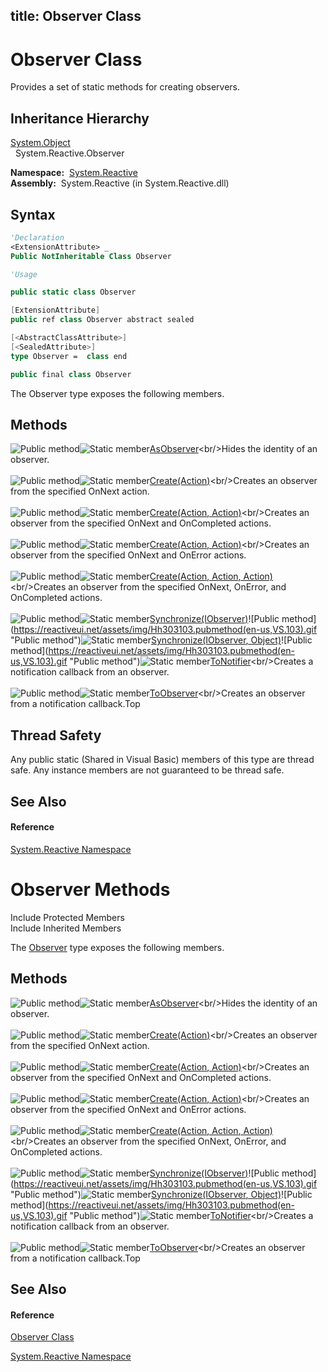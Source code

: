 title: Observer Class
---
# Observer Class

Provides a set of static methods for creating observers.

## Inheritance Hierarchy

[System.Object](https://msdn.microsoft.com/en-us/library/e5kfa45b)  
  System.Reactive.Observer

**Namespace:**  [System.Reactive](System.Reactive/System.Reactive)  
**Assembly:**  System.Reactive (in System.Reactive.dll)

## Syntax

```vb
'Declaration
<ExtensionAttribute> _
Public NotInheritable Class Observer
```

```vb
'Usage
```

```csharp
public static class Observer
```

```c++
[ExtensionAttribute]
public ref class Observer abstract sealed
```

```fsharp
[<AbstractClassAttribute>]
[<SealedAttribute>]
type Observer =  class end
```

```javascript
public final class Observer
```

The Observer type exposes the following members.

## Methods

![Public method](https://reactiveui.net/assets/img/Hh303103.pubmethod(en-us,VS.103).gif "Public method")![Static member](https://reactiveui.net/assets/img/Hh244319.static(en-us,VS.103).gif "Static member")[AsObserver<T>](https://msdn.microsoft.com/en-us/library/m:system.reactive.observer.asobserver%60%601(system.iobserver%7b%60%600%7d)(v=VS.103))<br/>Hides the identity of an observer.<br/><br/>![Public method](https://reactiveui.net/assets/img/Hh303103.pubmethod(en-us,VS.103).gif "Public method")![Static member](https://reactiveui.net/assets/img/Hh244319.static(en-us,VS.103).gif "Static member")[Create<T>(Action<T>)](https://msdn.microsoft.com/en-us/library/m:system.reactive.observer.create%60%601(system.action%7b%60%600%7d)(v=VS.103))<br/>Creates an observer from the specified OnNext action.<br/><br/>![Public method](https://reactiveui.net/assets/img/Hh303103.pubmethod(en-us,VS.103).gif "Public method")![Static member](https://reactiveui.net/assets/img/Hh244319.static(en-us,VS.103).gif "Static member")[Create<T>(Action<T>, Action)](https://msdn.microsoft.com/en-us/library/m:system.reactive.observer.create%60%601(system.action%7b%60%600%7d%2csystem.action)(v=VS.103))<br/>Creates an observer from the specified OnNext and OnCompleted actions.<br/><br/>![Public method](https://reactiveui.net/assets/img/Hh303103.pubmethod(en-us,VS.103).gif "Public method")![Static member](https://reactiveui.net/assets/img/Hh244319.static(en-us,VS.103).gif "Static member")[Create<T>(Action<T>, Action<Exception>)](https://msdn.microsoft.com/en-us/library/m:system.reactive.observer.create%60%601(system.action%7b%60%600%7d%2csystem.action%7bsystem.exception%7d)(v=VS.103))<br/>Creates an observer from the specified OnNext and OnError actions.<br/><br/>![Public method](https://reactiveui.net/assets/img/Hh303103.pubmethod(en-us,VS.103).gif "Public method")![Static member](https://reactiveui.net/assets/img/Hh244319.static(en-us,VS.103).gif "Static member")[Create<T>(Action<T>, Action<Exception>, Action)](https://msdn.microsoft.com/en-us/library/m:system.reactive.observer.create%60%601(system.action%7b%60%600%7d%2csystem.action%7bsystem.exception%7d%2csystem.action)(v=VS.103))<br/>Creates an observer from the specified OnNext, OnError, and OnCompleted actions.<br/><br/>![Public method](https://reactiveui.net/assets/img/Hh303103.pubmethod(en-us,VS.103).gif "Public method")![Static member](https://reactiveui.net/assets/img/Hh244319.static(en-us,VS.103).gif "Static member")[Synchronize<T>(IObserver<T>)](https://msdn.microsoft.com/en-us/library/m:system.reactive.observer.synchronize%60%601(system.iobserver%7b%60%600%7d)(v=VS.103))![Public method](https://reactiveui.net/assets/img/Hh303103.pubmethod(en-us,VS.103).gif "Public method")![Static member](https://reactiveui.net/assets/img/Hh244319.static(en-us,VS.103).gif "Static member")[Synchronize<T>(IObserver<T>, Object)](https://msdn.microsoft.com/en-us/library/m:system.reactive.observer.synchronize%60%601(system.iobserver%7b%60%600%7d%2csystem.object)(v=VS.103))![Public method](https://reactiveui.net/assets/img/Hh303103.pubmethod(en-us,VS.103).gif "Public method")![Static member](https://reactiveui.net/assets/img/Hh244319.static(en-us,VS.103).gif "Static member")[ToNotifier<T>](https://msdn.microsoft.com/en-us/library/m:system.reactive.observer.tonotifier%60%601(system.iobserver%7b%60%600%7d)(v=VS.103))<br/>Creates a notification callback from an observer.<br/><br/>![Public method](https://reactiveui.net/assets/img/Hh303103.pubmethod(en-us,VS.103).gif "Public method")![Static member](https://reactiveui.net/assets/img/Hh244319.static(en-us,VS.103).gif "Static member")[ToObserver<T>](https://msdn.microsoft.com/en-us/library/m:system.reactive.observer.toobserver%60%601(system.action%7bsystem.reactive.notification%7b%60%600%7d%7d)(v=VS.103))<br/>Creates an observer from a notification callback.Top

## Thread Safety

Any public static (Shared in Visual Basic) members of this type are thread safe. Any instance members are not guaranteed to be thread safe.

## See Also

#### Reference

[System.Reactive Namespace](System.Reactive/System.Reactive)








# Observer Methods

Include Protected Members  
Include Inherited Members

The [Observer](Observer/Observer) type exposes the following members.

## Methods

![Public method](https://reactiveui.net/assets/img/Hh303103.pubmethod(en-us,VS.103).gif "Public method")![Static member](https://reactiveui.net/assets/img/Hh244319.static(en-us,VS.103).gif "Static member")[AsObserver<T>](https://msdn.microsoft.com/en-us/library/m:system.reactive.observer.asobserver%60%601(system.iobserver%7b%60%600%7d)(v=VS.103))<br/>Hides the identity of an observer.<br/><br/>![Public method](https://reactiveui.net/assets/img/Hh303103.pubmethod(en-us,VS.103).gif "Public method")![Static member](https://reactiveui.net/assets/img/Hh244319.static(en-us,VS.103).gif "Static member")[Create<T>(Action<T>)](https://msdn.microsoft.com/en-us/library/m:system.reactive.observer.create%60%601(system.action%7b%60%600%7d)(v=VS.103))<br/>Creates an observer from the specified OnNext action.<br/><br/>![Public method](https://reactiveui.net/assets/img/Hh303103.pubmethod(en-us,VS.103).gif "Public method")![Static member](https://reactiveui.net/assets/img/Hh244319.static(en-us,VS.103).gif "Static member")[Create<T>(Action<T>, Action)](https://msdn.microsoft.com/en-us/library/m:system.reactive.observer.create%60%601(system.action%7b%60%600%7d%2csystem.action)(v=VS.103))<br/>Creates an observer from the specified OnNext and OnCompleted actions.<br/><br/>![Public method](https://reactiveui.net/assets/img/Hh303103.pubmethod(en-us,VS.103).gif "Public method")![Static member](https://reactiveui.net/assets/img/Hh244319.static(en-us,VS.103).gif "Static member")[Create<T>(Action<T>, Action<Exception>)](https://msdn.microsoft.com/en-us/library/m:system.reactive.observer.create%60%601(system.action%7b%60%600%7d%2csystem.action%7bsystem.exception%7d)(v=VS.103))<br/>Creates an observer from the specified OnNext and OnError actions.<br/><br/>![Public method](https://reactiveui.net/assets/img/Hh303103.pubmethod(en-us,VS.103).gif "Public method")![Static member](https://reactiveui.net/assets/img/Hh244319.static(en-us,VS.103).gif "Static member")[Create<T>(Action<T>, Action<Exception>, Action)](https://msdn.microsoft.com/en-us/library/m:system.reactive.observer.create%60%601(system.action%7b%60%600%7d%2csystem.action%7bsystem.exception%7d%2csystem.action)(v=VS.103))<br/>Creates an observer from the specified OnNext, OnError, and OnCompleted actions.<br/><br/>![Public method](https://reactiveui.net/assets/img/Hh303103.pubmethod(en-us,VS.103).gif "Public method")![Static member](https://reactiveui.net/assets/img/Hh244319.static(en-us,VS.103).gif "Static member")[Synchronize<T>(IObserver<T>)](https://msdn.microsoft.com/en-us/library/m:system.reactive.observer.synchronize%60%601(system.iobserver%7b%60%600%7d)(v=VS.103))![Public method](https://reactiveui.net/assets/img/Hh303103.pubmethod(en-us,VS.103).gif "Public method")![Static member](https://reactiveui.net/assets/img/Hh244319.static(en-us,VS.103).gif "Static member")[Synchronize<T>(IObserver<T>, Object)](https://msdn.microsoft.com/en-us/library/m:system.reactive.observer.synchronize%60%601(system.iobserver%7b%60%600%7d%2csystem.object)(v=VS.103))![Public method](https://reactiveui.net/assets/img/Hh303103.pubmethod(en-us,VS.103).gif "Public method")![Static member](https://reactiveui.net/assets/img/Hh244319.static(en-us,VS.103).gif "Static member")[ToNotifier<T>](https://msdn.microsoft.com/en-us/library/m:system.reactive.observer.tonotifier%60%601(system.iobserver%7b%60%600%7d)(v=VS.103))<br/>Creates a notification callback from an observer.<br/><br/>![Public method](https://reactiveui.net/assets/img/Hh303103.pubmethod(en-us,VS.103).gif "Public method")![Static member](https://reactiveui.net/assets/img/Hh244319.static(en-us,VS.103).gif "Static member")[ToObserver<T>](https://msdn.microsoft.com/en-us/library/m:system.reactive.observer.toobserver%60%601(system.action%7bsystem.reactive.notification%7b%60%600%7d%7d)(v=VS.103))<br/>Creates an observer from a notification callback.Top

## See Also

#### Reference

[Observer Class](Observer/Observer)

[System.Reactive Namespace](System.Reactive/System.Reactive)




